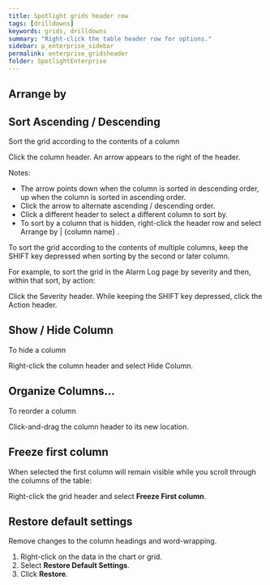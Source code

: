 ```yaml
---
title: Spotlight grids header row
tags: [drilldowns]
keywords: grids, drilldowns
summary: "Right-click the table header row for options."
sidebar: p_enterprise_sidebar
permalink: enterprise_gridsheader
folder: SpotlightEnterprise
---
```



## Arrange by


## Sort Ascending / Descending

Sort the grid according to the contents of a column

Click the column header. An arrow appears to the right of the header.

 Notes:

*  The arrow points down when the column is sorted in descending order, up when the column is sorted in ascending order.
*  Click the arrow to alternate ascending / descending order.
*  Click a different header to select a different column to sort by.
*  To sort by a column that is hidden, right-click the header row and select Arrange by \| {column name} .


To sort the grid according to the contents of multiple columns, keep the SHIFT key depressed when sorting by the second or later column.

For example, to sort the grid in the Alarm Log page by severity and then, within that sort, by action:

Click the Severity header.
While keeping the SHIFT key depressed, click the Action header.


## Show / Hide Column

To hide a column

Right-click the column header and select Hide Column.



## Organize Columns…

To reorder a column

Click-and-drag the column header to its new location.



## Freeze first column

When selected the first column will remain visible while you scroll through the columns of the table:

Right-click the grid header and select **Freeze First column**.



## Restore default settings

Remove changes to the column headings and word-wrapping.

1. Right-click on the data in the chart or grid.
2. Select **Restore Default Settings**.
3. Click **Restore**.
